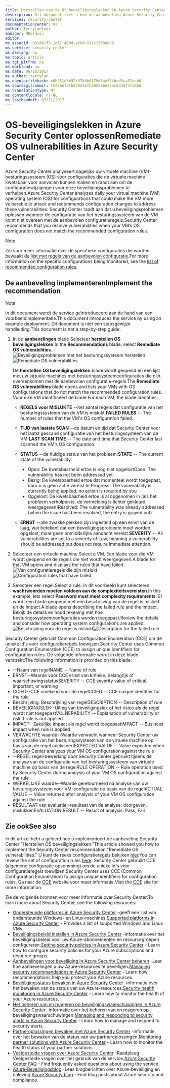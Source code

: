 ```yaml
---
title: Herstellen van de OS-beveiligingslekken in Azure Security Center | Microsoft Docs
description: Dit document ziet u hoe de aanbeveling Azure Security Center implementeren ** herstellen OS beveiligingslekken **.
services: security-center
documentationcenter: na
author: TerryLanfear
manager: MBaldwin
editor: 
ms.assetid: 991d41f5-1d17-468d-a66d-83ec1308ab79
ms.service: security-center
ms.devlang: na
ms.topic: article
ms.tgt_pltfrm: na
ms.workload: na
ms.date: 06/16/2017
ms.author: terrylan
ms.openlocfilehash: e6b251d5b97c57b3b6f79d14e53fbed5ca37ecb0
ms.sourcegitcommit: f537befafb079256fba0529ee554c034d73f36b0
ms.translationtype: MT
ms.contentlocale: nl-NL
ms.lasthandoff: 07/11/2017
---
```

# <a name="remediate-os-vulnerabilities-in-azure-security-center"></a><span data-ttu-id="0a418-103">OS-beveiligingslekken in Azure Security Center oplossen</span><span class="sxs-lookup"><span data-stu-id="0a418-103">Remediate OS vulnerabilities in Azure Security Center</span></span>
<span data-ttu-id="0a418-104">Azure Security Center analyseert dagelijks uw virtuele machine (VM)-besturingssysteem (OS) voor configuraties die de virtuele machine kwetsbaar voor aanvallen kunnen maken en raadt aan om de configuratiewijzigingen voor deze beveiligingsproblemen te verhelpen.</span><span class="sxs-lookup"><span data-stu-id="0a418-104">Azure Security Center analyzes daily your virtual machine (VM) operating system (OS) for configurations that could make the VM more vulnerable to attack and recommends configuration changes to address these vulnerabilities.</span></span> <span data-ttu-id="0a418-105">Security Center raadt aan dat u beveiligingsproblemen oplossen wanneer de configuratie van het besturingssysteem van de VM komt niet overeen met de aanbevolen configuratieregels.</span><span class="sxs-lookup"><span data-stu-id="0a418-105">Security Center recommends that you resolve vulnerabilities when your VM’s OS configuration does not match the recommended configuration rules.</span></span>

> [!NOTE]
> <span data-ttu-id="0a418-106">Zie voor meer informatie over de specifieke configuraties die worden bewaakt de [lijst met regels van de aanbevolen configuratie](https://gallery.technet.microsoft.com/Azure-Security-Center-a789e335).</span><span class="sxs-lookup"><span data-stu-id="0a418-106">For more information on the specific configurations being monitored, see the [list of recommended configuration rules](https://gallery.technet.microsoft.com/Azure-Security-Center-a789e335).</span></span>
>
>

## <a name="implement-the-recommendation"></a><span data-ttu-id="0a418-107">De aanbeveling implementeren</span><span class="sxs-lookup"><span data-stu-id="0a418-107">Implement the recommendation</span></span>

> [!NOTE]
> <span data-ttu-id="0a418-108">In dit document wordt de service geïntroduceerd aan de hand van een voorbeeldimplementatie.</span><span class="sxs-lookup"><span data-stu-id="0a418-108">This document introduces the service by using an example deployment.</span></span>  <span data-ttu-id="0a418-109">Dit document is niet een stapsgewijze handleiding.</span><span class="sxs-lookup"><span data-stu-id="0a418-109">This document is not a step-by-step guide.</span></span>
>
>

1. <span data-ttu-id="0a418-110">In de **aanbevelingen** blade Selecteer **herstellen OS beveiligingslekken**.</span><span class="sxs-lookup"><span data-stu-id="0a418-110">In the **Recommendations** blade, select **Remediate OS vulnerabilities**.</span></span>
   <span data-ttu-id="0a418-111">![Beveiligingsproblemen met het besturingssysteem herstellen][1]</span><span class="sxs-lookup"><span data-stu-id="0a418-111">![Remediate OS vulnerabilities][1]</span></span>

    <span data-ttu-id="0a418-112">De **herstellen OS beveiligingslekken** blade wordt geopend en een lijst met uw virtuele machines met besturingssysteemconfiguraties die niet overeenkomen met de aanbevolen configuratie-regels.</span><span class="sxs-lookup"><span data-stu-id="0a418-112">The **Remediate OS vulnerabilities** blade opens and lists your VMs with OS configurations that do not match the recommended configuration rules.</span></span>  <span data-ttu-id="0a418-113">Voor elke VM identificeert de blade:</span><span class="sxs-lookup"><span data-stu-id="0a418-113">For each VM, the blade identifies:</span></span>

   * <span data-ttu-id="0a418-114">**REGELS voor MISLUKTE** --het aantal regels dat configuratie van het besturingssysteem van de VM is mislukt.</span><span class="sxs-lookup"><span data-stu-id="0a418-114">**FAILED RULES** -- The number of rules that the VM's OS configuration failed.</span></span>
   * <span data-ttu-id="0a418-115">**TIJD van laatste SCAN** --de datum en tijd dat Security Center voor het laatst gescand configuratie van het besturingssysteem van de VM.</span><span class="sxs-lookup"><span data-stu-id="0a418-115">**LAST SCAN TIME** -- The date and time that Security Center last scanned the VM’s OS configuration.</span></span>
   * <span data-ttu-id="0a418-116">**STATUS** --de huidige status van het probleem:</span><span class="sxs-lookup"><span data-stu-id="0a418-116">**STATE** -- The current state of the vulnerability:</span></span>

     * <span data-ttu-id="0a418-117">Open: De kwetsbaarheid ertoe is nog niet opgelost</span><span class="sxs-lookup"><span data-stu-id="0a418-117">Open: The vulnerability has not been addressed yet</span></span>
     * <span data-ttu-id="0a418-118">Bezig: De kwetsbaarheid ertoe dat momenteel wordt toegepast, door u is geen actie vereist.</span><span class="sxs-lookup"><span data-stu-id="0a418-118">In Progress: The vulnerability is currently being applied, no action is required by you</span></span>
     * <span data-ttu-id="0a418-119">Opgelost: De kwetsbaarheid ertoe is al opgenomen in (als het probleem verholpen is, de vermelding is lichter gekleurd weergegeven)</span><span class="sxs-lookup"><span data-stu-id="0a418-119">Resolved: The vulnerability was already addressed (when the issue has been resolved, the entry is grayed out)</span></span>
   * <span data-ttu-id="0a418-120">**ERNST** --alle zwakke plekken zijn ingesteld op een ernst van de laag, wat betekent dat een beveiligingsprobleem moet worden opgelost, maar geen onmiddellijke aandacht vereist.</span><span class="sxs-lookup"><span data-stu-id="0a418-120">**SEVERITY** -- All vulnerabilities are set to a severity of Low, meaning a vulnerability should be addressed but does not require immediate attention.</span></span>

2. <span data-ttu-id="0a418-121">Selecteer een virtuele machine.</span><span class="sxs-lookup"><span data-stu-id="0a418-121">Select a VM.</span></span> <span data-ttu-id="0a418-122">Een blade voor die VM wordt geopend en de regels die niet wordt weergegeven.</span><span class="sxs-lookup"><span data-stu-id="0a418-122">A blade for that VM opens and displays the rules that have failed.</span></span>
   <span data-ttu-id="0a418-123">![Van configuratieregels die zijn mislukt][2]</span><span class="sxs-lookup"><span data-stu-id="0a418-123">![Configuration rules that have failed][2]</span></span>

3. <span data-ttu-id="0a418-124">Selecteer een regel.</span><span class="sxs-lookup"><span data-stu-id="0a418-124">Select a rule.</span></span> <span data-ttu-id="0a418-125">In dit voorbeeld kunt selecteren **wachtwoorden moeten voldoen aan de complexiteitsvereisten**.</span><span class="sxs-lookup"><span data-stu-id="0a418-125">In this example, lets select **Password must meet complexity requirements**.</span></span> <span data-ttu-id="0a418-126">Er wordt een blade geopend met een beschrijving van de regel is mislukt en de impact.</span><span class="sxs-lookup"><span data-stu-id="0a418-126">A blade opens describing the failed rule and the impact.</span></span> <span data-ttu-id="0a418-127">Bekijk de details en houd rekening met hoe besturingssysteemconfiguraties worden toegepast.</span><span class="sxs-lookup"><span data-stu-id="0a418-127">Review the details and consider how operating system configurations are applied.</span></span>
  <span data-ttu-id="0a418-128">![Beschrijving voor de regel is mislukt][3]</span><span class="sxs-lookup"><span data-stu-id="0a418-128">![Description for the failed rule][3]</span></span>

  <span data-ttu-id="0a418-129">Security Center gebruikt Common Configuration Enumeration (CCE) om de unieke id's voor configuratieregels toewijzen.</span><span class="sxs-lookup"><span data-stu-id="0a418-129">Security Center uses Common Configuration Enumeration (CCE) to assign unique identifiers for configuration rules.</span></span> <span data-ttu-id="0a418-130">De volgende informatie wordt in deze blade verstrekt:</span><span class="sxs-lookup"><span data-stu-id="0a418-130">The following information is provided on this blade:</span></span>

  - <span data-ttu-id="0a418-131">--Naam van regel</span><span class="sxs-lookup"><span data-stu-id="0a418-131">NAME -- Name of rule</span></span>
  - <span data-ttu-id="0a418-132">ERNST--Waarde voor CCE ernst van kritieke, belangrijk of waarschuwingsstatus</span><span class="sxs-lookup"><span data-stu-id="0a418-132">SEVERITY -- CCE severity value of critical, important, or warning</span></span>
  - <span data-ttu-id="0a418-133">CCIED--CCE unieke id voor de regel</span><span class="sxs-lookup"><span data-stu-id="0a418-133">CCIED -- CCE unique identifier for the rule</span></span>
  - <span data-ttu-id="0a418-134">Beschrijving: Beschrijving van regel</span><span class="sxs-lookup"><span data-stu-id="0a418-134">DESCRIPTION -- Description of rule</span></span>
  - <span data-ttu-id="0a418-135">BEVEILIGINGSLEK--Uitleg van beveiligingslek of het risico als de regel wordt niet toegepast</span><span class="sxs-lookup"><span data-stu-id="0a418-135">VULNERABILITY -- Explanation of vulnerability or risk if rule is not applied</span></span>
  - <span data-ttu-id="0a418-136">IMPACT--Zakelijke impact als regel wordt toegepast</span><span class="sxs-lookup"><span data-stu-id="0a418-136">IMPACT -- Business impact when rule is applied</span></span>
  - <span data-ttu-id="0a418-137">VERWACHTE waarde--Waarde verwacht wanneer Security Center uw configuratie van het besturingssysteem van de virtuele machine op basis van de regel analyseert</span><span class="sxs-lookup"><span data-stu-id="0a418-137">EXPECTED VALUE -- Value expected when Security Center analyzes your VM OS configuration against the rule</span></span>
  - <span data-ttu-id="0a418-138">--REGEL regel-bewerking door Security Center gebruikt tijdens de analyse van de configuratie van het besturingssysteem van virtuele machine op basis van de regel</span><span class="sxs-lookup"><span data-stu-id="0a418-138">RULE OPERATION -- Rule operation used by Security Center during analysis of your VM OS configuration against the rule</span></span>
  - <span data-ttu-id="0a418-139">WERKELIJKE waarde--Waarde geretourneerd na analyse van uw besturingssysteem voor VM-configuratie op basis van de regel</span><span class="sxs-lookup"><span data-stu-id="0a418-139">ACTUAL VALUE -- Value returned after analysis of your VM OS configuration against the rule</span></span>
  - <span data-ttu-id="0a418-140">RESULTAAT van evaluatie:-resultaat van de analyse: doorgeven, mislukken</span><span class="sxs-lookup"><span data-stu-id="0a418-140">EVALUATION RESULT –- Result of analysis: Pass, Fail</span></span>

## <a name="see-also"></a><span data-ttu-id="0a418-141">Zie ook</span><span class="sxs-lookup"><span data-stu-id="0a418-141">See also</span></span>
<span data-ttu-id="0a418-142">In dit artikel hebt u geleerd hoe u implementeert de aanbeveling Security Center "Herstellen OS beveiligingslekken."</span><span class="sxs-lookup"><span data-stu-id="0a418-142">This article showed you how to implement the Security Center recommendation "Remediate OS vulnerabilities."</span></span> <span data-ttu-id="0a418-143">U kunt de reeks configuratieregels bekijken [hier](https://gallery.technet.microsoft.com/Azure-Security-Center-a789e335).</span><span class="sxs-lookup"><span data-stu-id="0a418-143">You can review the set of configuration rules [here](https://gallery.technet.microsoft.com/Azure-Security-Center-a789e335).</span></span> <span data-ttu-id="0a418-144">Security Center gebruikt CCE (algemene configuratie opsomming) om de unieke id's voor configuratieregels toewijzen.</span><span class="sxs-lookup"><span data-stu-id="0a418-144">Security Center uses CCE (Common Configuration Enumeration) to assign unique identifiers for configuration rules.</span></span> <span data-ttu-id="0a418-145">Ga naar de [CCE](https://nvd.nist.gov/cce/index.cfm) website voor meer informatie.</span><span class="sxs-lookup"><span data-stu-id="0a418-145">Visit the [CCE](https://nvd.nist.gov/cce/index.cfm) site for more information.</span></span>

<span data-ttu-id="0a418-146">Zie de volgende bronnen voor meer informatie over Security Center:</span><span class="sxs-lookup"><span data-stu-id="0a418-146">To learn more about Security Center, see the following resources:</span></span>

* <span data-ttu-id="0a418-147">[Ondersteunde platforms in Azure Security Center](security-center-os-coverage.md) -geeft een lijst van ondersteunde Windows- en Linux-machines.</span><span class="sxs-lookup"><span data-stu-id="0a418-147">[Supported platforms in Azure Security Center](security-center-os-coverage.md) - Provides a list of supported Windows and Linux VMs.</span></span>
* <span data-ttu-id="0a418-148">[Beveiligingsbeleid instellen in Azure Security Center](security-center-policies.md) -informatie over het beveiligingsbeleid voor uw Azure-abonnementen en resourcegroepen configureren.</span><span class="sxs-lookup"><span data-stu-id="0a418-148">[Setting security policies in Azure Security Center](security-center-policies.md) - Learn how to configure security policies for your Azure subscriptions and resource groups.</span></span>
* <span data-ttu-id="0a418-149">[Aanbevelingen voor beveiliging in Azure Security Center beheren](security-center-recommendations.md) -Leer hoe aanbevelingen u uw Azure-resources te beveiligen.</span><span class="sxs-lookup"><span data-stu-id="0a418-149">[Managing security recommendations in Azure Security Center](security-center-recommendations.md) - Learn how recommendations help you protect your Azure resources.</span></span>
* <span data-ttu-id="0a418-150">[Beveiligingsstatus bewaken in Azure Security Center](security-center-monitoring.md) -informatie over het bewaken van de status van uw Azure-resources.</span><span class="sxs-lookup"><span data-stu-id="0a418-150">[Security health monitoring in Azure Security Center](security-center-monitoring.md) - Learn how to monitor the health of your Azure resources.</span></span>
* <span data-ttu-id="0a418-151">[Het beheren van en reageren op beveiligingswaarschuwingen in Azure Security Center](security-center-managing-and-responding-alerts.md) -informatie over het beheren van en reageren op beveiligingswaarschuwingen.</span><span class="sxs-lookup"><span data-stu-id="0a418-151">[Managing and responding to security alerts in Azure Security Center](security-center-managing-and-responding-alerts.md) - Learn how to manage and respond to security alerts.</span></span>
* <span data-ttu-id="0a418-152">[Partneroplossingen bewaken met Azure Security Center](security-center-partner-solutions.md) -informatie over het bewaken van de status van uw partneroplossingen.</span><span class="sxs-lookup"><span data-stu-id="0a418-152">[Monitoring partner solutions with Azure Security Center](security-center-partner-solutions.md) - Learn how to monitor the health status of your partner solutions.</span></span>
* <span data-ttu-id="0a418-153">[Veelgestelde vragen over Azure Security Center](security-center-faq.md) -Raadpleeg Veelgestelde vragen over het gebruik van de service.</span><span class="sxs-lookup"><span data-stu-id="0a418-153">[Azure Security Center FAQ](security-center-faq.md) - Find frequently asked questions about using the service.</span></span>
* <span data-ttu-id="0a418-154">[Azure-Beveiligingsblog](http://blogs.msdn.com/b/azuresecurity/) -Lees blogberichten over Azure-beveiliging en naleving.</span><span class="sxs-lookup"><span data-stu-id="0a418-154">[Azure Security blog](http://blogs.msdn.com/b/azuresecurity/) - Find blog posts about Azure security and compliance.</span></span>

<!--Image references-->
[1]: ./media/security-center-remediate-os-vulnerabilities/recommendation.png
[2]:./media/security-center-remediate-os-vulnerabilities/vm-remediate-os-vulnerabilities.png
[3]: ./media/security-center-remediate-os-vulnerabilities/vulnerability-details.png
